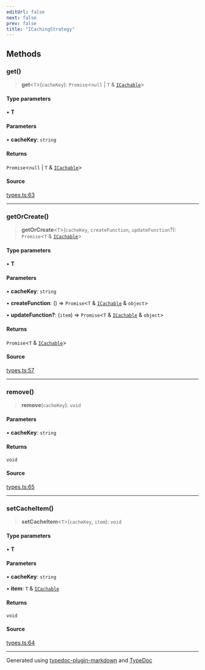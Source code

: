 ```yaml
---
editUrl: false
next: false
prev: false
title: "ICachingStrategy"
---
```


## Methods

### get()

> **get**\<`T`\>(`cacheKey`): `Promise`\<`null` \| `T` & [`ICachable`](/api/interfaces/icachable/)\>

#### Type parameters

• **T**

#### Parameters

• **cacheKey**: `string`

#### Returns

`Promise`\<`null` \| `T` & [`ICachable`](/api/interfaces/icachable/)\>

#### Source

[types.ts:63](https://github.com/fostertheweb/spotify-web-sdk/blob/9d7441b/src/types.ts#L63)

***

### getOrCreate()

> **getOrCreate**\<`T`\>(`cacheKey`, `createFunction`, `updateFunction`?): `Promise`\<`T` & [`ICachable`](/api/interfaces/icachable/)\>

#### Type parameters

• **T**

#### Parameters

• **cacheKey**: `string`

• **createFunction**: () => `Promise`\<`T` & [`ICachable`](/api/interfaces/icachable/) & `object`\>

• **updateFunction?**: (`item`) => `Promise`\<`T` & [`ICachable`](/api/interfaces/icachable/) & `object`\>

#### Returns

`Promise`\<`T` & [`ICachable`](/api/interfaces/icachable/)\>

#### Source

[types.ts:57](https://github.com/fostertheweb/spotify-web-sdk/blob/9d7441b/src/types.ts#L57)

***

### remove()

> **remove**(`cacheKey`): `void`

#### Parameters

• **cacheKey**: `string`

#### Returns

`void`

#### Source

[types.ts:65](https://github.com/fostertheweb/spotify-web-sdk/blob/9d7441b/src/types.ts#L65)

***

### setCacheItem()

> **setCacheItem**\<`T`\>(`cacheKey`, `item`): `void`

#### Type parameters

• **T**

#### Parameters

• **cacheKey**: `string`

• **item**: `T` & [`ICachable`](/api/interfaces/icachable/)

#### Returns

`void`

#### Source

[types.ts:64](https://github.com/fostertheweb/spotify-web-sdk/blob/9d7441b/src/types.ts#L64)

***

Generated using [typedoc-plugin-markdown](https://www.npmjs.com/package/typedoc-plugin-markdown) and [TypeDoc](https://typedoc.org/)
